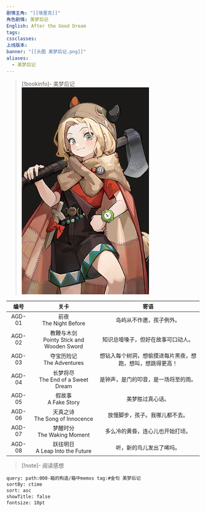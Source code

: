 ```yaml
---
剧情主角: "[[埃里克]]"
角色剧情: 美梦后记
English: After the Good Dream
tags: 
cssclasses: 
上线版本: 
banner: "[[头图 美梦后记.png]]"
aliases:
  - 美梦后记
---
```

> [!bookinfo]- 美梦后记
> ![封面 美梦后记](assets/埃里克·美梦后记.assets/封面%20美梦后记.png)
> 
|  编号  |                     关卡                     |                            寄语                            |
| :----: | :------------------------------------------: | :--------------------------------------------------------: |
| AGD-01 |          前夜<br/>The Night Before           |                  岛屿从不作邀，孩子例外。                  |
| AGD-02 | 教鞭与木剑<br/>Pointy Stick and Wooden Sword |             知识总噎嗓子，但好在故事可口动人。             |
| AGD-03 |        夺宝历险记<br/>The Adventures         | 想钻入每个树洞，想偷摸进每片黑夜，想跑，想叫，想跳得更高！ |
| AGD-04 |    长梦将尽<br/>The End of a Sweet Dream     |            是钟声，是门的叩音，是一场将至的雨。            |
| AGD-05 |           假故事<br />A Fake Story           |                      美梦胜过真心话。                      |
| AGD-06 |      天真之诗<br/>The Song of Innocence      |               放慢脚步，孩子。我哪儿都不去。               |
| AGD-07 |        梦醒时分<br/>The Waking Moment        |              多么冷的黄昏，连心儿也开始打顷。              |
| AGD-08 |     跃往明日<br/>A Leap Into the Future      |                  听，新的鸟儿发出了唏吗。                  |

> [!note]- 阅读感想

~~~~note-gallery
query: path:000-箱的构造/箱中memos tag:#金句 美梦后记
sortBy: ctime
sort: asc
showTitle: false
fontsize: 10pt
~~~~
